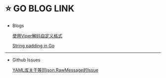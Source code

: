 # ⭐ GO BLOG LINK

- Blogs

    [使用Viper解码自定义格式](https://sagikazarmark.hu/blog/decoding-custom-formats-with-viper/)

    [String padding in Go](https://gosamples.dev/string-padding/)

---

- Github Issues

    [YAML库关于等同json.RawMessage的Issue](https://github.com/go-yaml/yaml/issues/13)
